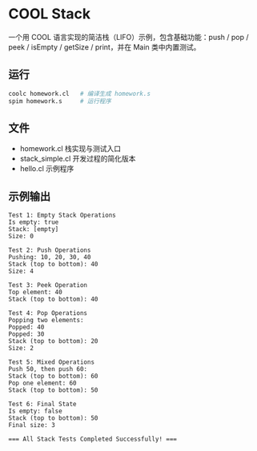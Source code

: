 # COOL Stack

一个用 COOL 语言实现的简洁栈（LIFO）示例，包含基础功能：push / pop / peek / isEmpty / getSize / print，并在 Main 类中内置测试。

## 运行
```bash
coolc homework.cl   # 编译生成 homework.s
spim homework.s     # 运行程序
```

## 文件
- homework.cl  栈实现与测试入口
- stack_simple.cl  开发过程的简化版本
- hello.cl  示例程序

## 示例输出
```
Test 1: Empty Stack Operations
Is empty: true
Stack: [empty]
Size: 0

Test 2: Push Operations
Pushing: 10, 20, 30, 40
Stack (top to bottom): 40
Size: 4

Test 3: Peek Operation
Top element: 40
Stack (top to bottom): 40

Test 4: Pop Operations
Popping two elements:
Popped: 40
Popped: 30
Stack (top to bottom): 20
Size: 2

Test 5: Mixed Operations
Push 50, then push 60:
Stack (top to bottom): 60
Pop one element: 60
Stack (top to bottom): 50

Test 6: Final State
Is empty: false
Stack (top to bottom): 50
Final size: 3

=== All Stack Tests Completed Successfully! ===
